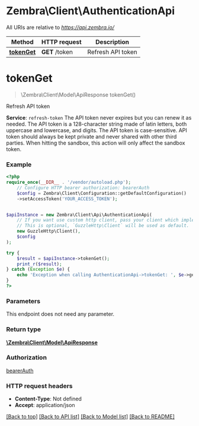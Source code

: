 # Zembra\Client\AuthenticationApi

All URIs are relative to *https://api.zembra.io/*

Method | HTTP request | Description
------------- | ------------- | -------------
[**tokenGet**](AuthenticationApi.md#tokenget) | **GET** /token | Refresh API token

# **tokenGet**
> \Zembra\Client\Model\ApiResponse tokenGet()

Refresh API token

**Service**: `refresh-token`    The API token never expires but you can renew it as needed. The API token is a 128-character string made of latin letters, both uppercase and lowercase, and digits. The API token is case-sensitive. API token should always be kept private and never shared with other third parties.    When hitting the sandbox, this action will only affect the sandbox token.

### Example
```php
<?php
require_once(__DIR__ . '/vendor/autoload.php');
    // Configure HTTP bearer authorization: bearerAuth
    $config = Zembra\Client\Configuration::getDefaultConfiguration()
    ->setAccessToken('YOUR_ACCESS_TOKEN');


$apiInstance = new Zembra\Client\Api\AuthenticationApi(
    // If you want use custom http client, pass your client which implements `GuzzleHttp\ClientInterface`.
    // This is optional, `GuzzleHttp\Client` will be used as default.
    new GuzzleHttp\Client(),
    $config
);

try {
    $result = $apiInstance->tokenGet();
    print_r($result);
} catch (Exception $e) {
    echo 'Exception when calling AuthenticationApi->tokenGet: ', $e->getMessage(), PHP_EOL;
}
?>
```

### Parameters
This endpoint does not need any parameter.

### Return type

[**\Zembra\Client\Model\ApiResponse**](../Model/ApiResponse.md)

### Authorization

[bearerAuth](../../README.md#bearerAuth)

### HTTP request headers

 - **Content-Type**: Not defined
 - **Accept**: application/json

[[Back to top]](#) [[Back to API list]](../../README.md#documentation-for-api-endpoints) [[Back to Model list]](../../README.md#documentation-for-models) [[Back to README]](../../README.md)

